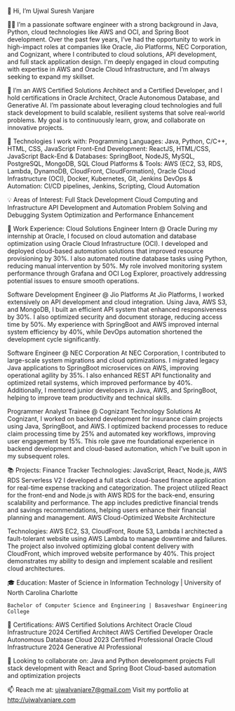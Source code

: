 👋 Hi, I’m Ujwal Suresh Vanjare

👨‍💻 I’m a passionate software engineer with a strong background in Java, Python, cloud technologies like AWS and OCI, and Spring Boot development. Over the past few years, I’ve had the opportunity to work in high-impact roles at companies like Oracle, Jio Platforms, NEC Corporation, and Cognizant, where I contributed to cloud solutions, API development, and full stack application design. I'm deeply engaged in cloud computing with expertise in AWS and Oracle Cloud Infrastructure, and I’m always seeking to expand my skillset.

🌱 I’m an AWS Certified Solutions Architect and a Certified Developer, and I hold certifications in Oracle Architect, Oracle Autonomous Database, and Generative AI. I’m passionate about leveraging cloud technologies and full stack development to build scalable, resilient systems that solve real-world problems. My goal is to continuously learn, grow, and collaborate on innovative projects.

🔧 Technologies I work with:
    Programming Languages: Java, Python, C/C++, HTML, CSS, JavaScript
    Front-End Development: ReactJS, HTML/CSS, JavaScript
    Back-End & Databases: SpringBoot, NodeJS, MySQL, PostgreSQL, MongoDB, SQL
    Cloud Platforms & Tools: AWS (EC2, S3, RDS, Lambda, DynamoDB, CloudFront, CloudFormation), Oracle Cloud Infrastructure (OCI), Docker, Kubernetes, Git, Jenkins
    DevOps & Automation: CI/CD pipelines, Jenkins, Scripting, Cloud Automation

💡 Areas of Interest:
    Full Stack Development
    Cloud Computing and Infrastructure
    API Development and Automation
    Problem Solving and Debugging
    System Optimization and Performance Enhancement

🎯 Work Experience:
Cloud Solutions Engineer Intern @ Oracle
During my internship at Oracle, I focused on cloud automation and database optimization using Oracle Cloud Infrastructure (OCI). I developed and deployed cloud-based automation solutions that improved resource provisioning by 30%. I also automated routine database tasks using Python, reducing manual intervention by 50%. My role involved monitoring system performance through Grafana and OCI Log Explorer, proactively addressing potential issues to ensure smooth operations.

Software Development Engineer @ Jio Platforms
At Jio Platforms, I worked extensively on API development and cloud integration. Using Java, AWS S3, and MongoDB, I built an efficient API system that enhanced responsiveness by 30%. I also optimized security and document storage, reducing access time by 50%. My experience with SpringBoot and AWS improved internal system efficiency by 40%, while DevOps automation shortened the development cycle significantly.

Software Engineer @ NEC Corporation
At NEC Corporation, I contributed to large-scale system migrations and cloud optimizations. I migrated legacy Java applications to SpringBoot microservices on AWS, improving operational agility by 35%. I also enhanced REST API functionality and optimized retail systems, which improved performance by 40%. Additionally, I mentored junior developers in Java, AWS, and SpringBoot, helping to improve team productivity and technical skills.

Programmer Analyst Trainee @ Cognizant Technology Solutions
At Cognizant, I worked on backend development for insurance claim projects using Java, SpringBoot, and AWS. I optimized backend processes to reduce claim processing time by 25% and automated key workflows, improving user engagement by 15%. This role gave me foundational experience in backend development and cloud-based automation, which I’ve built upon in my subsequent roles.

📚 Projects:
Finance Tracker
Technologies: JavaScript, React, Node.js, AWS RDS Serverless V2
I developed a full stack cloud-based finance application for real-time expense tracking and categorization. The project utilized React for the front-end and Node.js with AWS RDS for the back-end, ensuring scalability and performance. The app includes predictive financial trends and savings recommendations, helping users enhance their financial planning and management.
AWS Cloud-Optimized Website Architecture

Technologies: AWS EC2, S3, CloudFront, Route 53, Lambda
I architected a fault-tolerant website using AWS Lambda to manage downtime and failures. The project also involved optimizing global content delivery with CloudFront, which improved website performance by 40%. This project demonstrates my ability to design and implement scalable and resilient cloud architectures.

🎓 Education:
    Master of Science in Information Technology | University of North Carolina Charlotte 

    Bachelor of Computer Science and Engineering | Basaveshwar Engineering College 


📜 Certifications:
    AWS Certified Solutions Architect
    Oracle Cloud Infrastructure 2024 Certified Architect
    AWS Certified Developer
    Oracle Autonomous Database Cloud 2023 Certified Professional
    Oracle Cloud Infrastructure 2024 Generative AI Professional

💬 Looking to collaborate on:
    Java and Python development projects
    Full stack development with React and Spring Boot
    Cloud-based automation and optimization projects

📫 Reach me at: ujwalvanjare7@gmail.com
    Visit my portfolio at http://ujwalvanjare.com
<!---
usv240/usv240 is a ✨ special ✨ repository because its `README.md` (this file) appears on your GitHub profile.
You can click the Preview link to take a look at your changes.
--->
